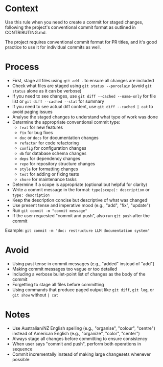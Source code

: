 # Context

Use this rule when you need to create a commit for staged changes, following the project's conventional commit format as outlined in CONTRIBUTING.md.

The project requires conventional commit format for PR titles, and it's good practice to use it for individual commits as well.

# Process

- First, stage all files using `git add .` to ensure all changes are included
- Check what files are staged using `git status --porcelain` (avoid `git status` alone as it can be verbose)
- If you need to see changes, use `git diff --cached --name-only` for file list or `git diff --cached --stat` for summary
- If you need to see actual diff content, use `git diff --cached | cat` to avoid paging issues
- Analyse the staged changes to understand what type of work was done
- Determine the appropriate conventional commit type:
  - `feat` for new features
  - `fix` for bug fixes
  - `doc` or `docs` for documentation changes
  - `refactor` for code refactoring
  - `config` for configuration changes
  - `db` for database schema changes
  - `deps` for dependency changes
  - `repo` for repository structure changes
  - `style` for formatting changes
  - `test` for adding or fixing tests
  - `chore` for maintenance tasks
- Determine if a scope is appropriate (optional but helpful for clarity)
- Write a commit message in the format: `type(scope): description` or `type: description`
- Keep the description concise but descriptive of what was changed
- Use present tense and imperative mood (e.g., "add", "fix", "update")
- Run `git commit -m "commit message"`
- If the user requested "commit and push", also run `git push` after the commit

Example: `git commit -m "doc: restructure LLM documentation system"`

# Avoid

- Using past tense in commit messages (e.g., "added" instead of "add")
- Making commit messages too vague or too detailed
- Including a verbose bullet-point list of changes as the body of the commit
- Forgetting to stage all files before committing
- Using commands that produce paged output like `git diff`, `git log`, or `git show` without `| cat`

# Notes

- Use Australian/NZ English spelling (e.g., "organise", "colour", "centre") instead of American English (e.g., "organize", "color", "center")
- Always stage all changes before committing to ensure consistency
- When user says "commit and push", perform both operations in sequence
- Commit incrementally instead of making large changesets whenever possible

